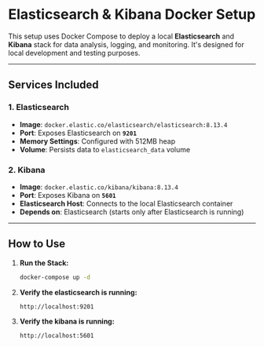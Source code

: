 # Elasticsearch & Kibana Docker Setup

This setup uses Docker Compose to deploy a local **Elasticsearch** and **Kibana** stack for data analysis, logging, and monitoring. It's designed for local development and testing purposes.

---

## Services Included

### 1. **Elasticsearch**
- **Image**: `docker.elastic.co/elasticsearch/elasticsearch:8.13.4`
- **Port**: Exposes Elasticsearch on **`9201`**
- **Memory Settings**: Configured with 512MB heap
- **Volume**: Persists data to `elasticsearch_data` volume

### 2. **Kibana**
- **Image**: `docker.elastic.co/kibana/kibana:8.13.4`
- **Port**: Exposes Kibana on **`5601`**
- **Elasticsearch Host**: Connects to the local Elasticsearch container
- **Depends on**: Elasticsearch (starts only after Elasticsearch is running)

---

## How to Use

1. **Run the Stack:**

   ```bash
   docker-compose up -d

2. **Verify the elasticsearch is running:**

   ```bash
   http://localhost:9201

3. **Verify the kibana is running:**

   ```bash
   http://localhost:5601
